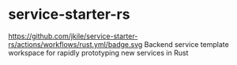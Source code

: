 # service-starter-rs
https://github.com/jkile/service-starter-rs/actions/workflows/rust.yml/badge.svg
Backend service template workspace for rapidly prototyping new services in Rust
